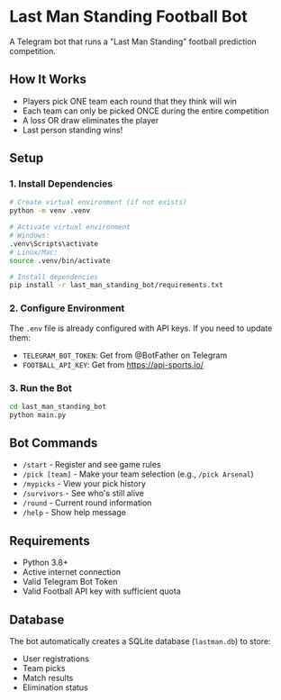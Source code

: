 # Last Man Standing Football Bot

A Telegram bot that runs a "Last Man Standing" football prediction competition.

## How It Works
- Players pick ONE team each round that they think will win
- Each team can only be picked ONCE during the entire competition
- A loss OR draw eliminates the player
- Last person standing wins!

## Setup

### 1. Install Dependencies
```bash
# Create virtual environment (if not exists)
python -m venv .venv

# Activate virtual environment
# Windows:
.venv\Scripts\activate
# Linux/Mac:
source .venv/bin/activate

# Install dependencies
pip install -r last_man_standing_bot/requirements.txt
```

### 2. Configure Environment
The `.env` file is already configured with API keys. If you need to update them:
- `TELEGRAM_BOT_TOKEN`: Get from @BotFather on Telegram
- `FOOTBALL_API_KEY`: Get from https://api-sports.io/

### 3. Run the Bot
```bash
cd last_man_standing_bot
python main.py
```

## Bot Commands
- `/start` - Register and see game rules
- `/pick [team]` - Make your team selection (e.g., `/pick Arsenal`)
- `/mypicks` - View your pick history
- `/survivors` - See who's still alive
- `/round` - Current round information
- `/help` - Show help message

## Requirements
- Python 3.8+
- Active internet connection
- Valid Telegram Bot Token
- Valid Football API key with sufficient quota

## Database
The bot automatically creates a SQLite database (`lastman.db`) to store:
- User registrations
- Team picks
- Match results
- Elimination status
